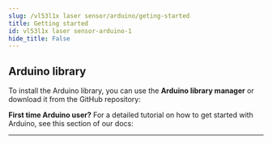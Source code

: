 ```yaml
---
slug: /vl53l1x laser sensor/arduino/geting-started 
title: Getting started
id: vl53l1x laser sensor-arduino-1 
hide_title: False
---
```


## Arduino library

To install the Arduino library, you can use the **Arduino library manager** or download it from the GitHub repository:
<QuickLink  
  title="VL53L1X Laser Distance Sensor Arduino Library"  
  description="Laser Distance Sensor Arduino library by Soldered"  
  url="https://github.com/SolderedElectronics/Soldered-VL53L1X-Laser-Distance-Sensor-Arduino-Library"  
/>  

<InfoBox>

**First time Arduino user?** For a detailed tutorial on how to get started with Arduino, see this section of our docs:

<QuickLink  
  title="Getting started with Arduino"  
  description="A full, comprehensive tutorial on how to fully set up and upload code for the first time on an Arduino board, from scratch!"  
  url="/documentation/arduino/quick-start-guide"  
/>  

</InfoBox>

---